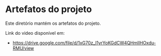 # Artefatos do projeto

Este diretório mantém os artefatos do projeto. 

Link do video disponível em:

- https://drive.google.com/file/d/1xG70z_I1yrYoKGdCW4QHmlIHOxdu-RMU/view
